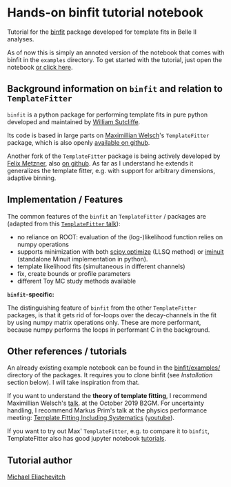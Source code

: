 # Hands-on binfit tutorial notebook

Tutorial for the [binfit](https://stash.desy.de/users/sutclw/repos/binfit)
package developed for template fits in Belle II analyses.

As of now this is simply an annoted version of the notebook that comes with
binfit in the `examples` directory. To get started with the tutorial, just open the
notebook [or click here](binfit_tutorial.ipynb).

## Background information on `binfit` and relation to `TemplateFitter`

`binfit` is a python package for performing template fits in pure python
developed and maintained by [William
Sutcliffe](mailto:william.sutcliffe08@gmail.com "email").

Its code is based in large parts on [Maximillian
Welsch](mailto:mwelsch@uni-bonn.de "email")'s `TemplateFitter` package, which is also
openly [available on github](https://github.com/welschma/TemplateFitter).

Another fork of the `TemplateFitter` package is being actively developed by
[Felix Metzner](mailto:felix.metzner@kit.edu "email"), also [on
github](https://github.com/FelixMetzner/TemplateFitter). As far as I understand
he extends it generalizes the template fitter, e.g. with support for arbitrary
dimensions, adaptive binning.

## Implementation / Features

The common features of the `binfit` an `TemplateFitter` / packages are (adapted from this
[`TemplateFitter` talk](https://indico.belle2.org/event/1158/contributions/4726/attachments/2809/4241/b2gm_templatefitter.pdf)):

- no reliance on ROOT: evaluation of the (log-)likelihood function relies on numpy operations
- supports minimization with both
  [scipy.optimize](https://docs.scipy.org/doc/scipy/reference/optimize.html)
  (LLSQ method) or [iminuit](https://iminuit.readthedocs.io/en/latest/)
  (standalone Minuit implementation in python).
- template likelihood fits (simultaneous in different channels)
- fix, create bounds or profile parameters
- different Toy MC study methods available

**`binfit`-specific:**

The distinguishing feature of `binfit` from the other `TemplateFitter` packages,
is that it gets rid of for-loops over the decay-channels in the fit by using
numpy matrix operations only. These are more performant, because numpy performs
the loops in performant C in the background.



## Other references / tutorials

An already existing example notebook can be found in the
[binfit/examples/](https://stash.desy.de/users/sutclw/repos/binfit/browse/binfit/examples)
directory of the packages. It requires you to clone binfit (see *Installation*
section below). I will take inspiration from that.

If you want to understand the **theory of template fitting**, I recommend
Maximillian Welsch's
[talk](https://indico.belle2.org/event/1158/contributions/4726/attachments/2809/4241/b2gm_templatefitter.pdf).
at the October 2019 B2GM.
For uncertainty handling, I recommend Markus
Prim's talk at the physics performance meeting: [Template Fitting Including
Systematics](https://indico.belle2.org/event/2170/contributions/10467/attachments/5564/8602/FittingWithSystematics.pdf)
([youtube](https://www.youtube.com/watch?v=RyBAOdGo8zI)).

If you want to try out Max' `TemplateFitter`, e.g. to compare it to `binfit`,
TemplateFitter also has good jupyter notebook
[tutorials](https://github.com/welschma/TemplateFitter/blob/master/examples/basic_example.ipynb).

## Tutorial author

[Michael Eliachevitch](mailto:meliache@uni-bonn.de "email")
